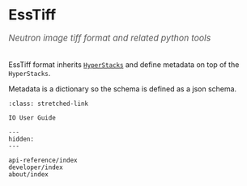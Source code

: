 # EssTiff

<span style="font-size:1.2em;font-style:italic;color:#5a5a5a">
  Neutron image tiff format and related python tools
  </br></br>
</span>

EssTiff format inherits [``HyperStacks``](https://imagejdocu.list.lu/gui/image/hyperstacks) and define metadata on top of the ``HyperStacks``.

Metadata is a dictionary so the schema is defined as a json schema.


```{button-ref} user-guide/io
:class: stretched-link

IO User Guide

```

```{toctree}
---
hidden:
---

api-reference/index
developer/index
about/index
```
